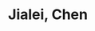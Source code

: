 ---
layout: profile
title: Jialei, Chen
name: Jialei, Chen
role: Ph.D.
image: /assets/img/team/chenjialei.jpg
permalink: /team/chenjialei/
email: stjzn0410@gmail.com
education:

  - degree: Ph.D. Candidate
    institution:  Zhongguancun Academy & College of Computer Science and Technology, Jilin University
  - period: 2025-Present
    advisor: Prof. Yu Chao & Prof. Yuanbo Xu
    major: Computer Science and Technology
  - degree: M.Sc.

    institution: Jilin University
    period: 2021-2024
    major: Computer Science and Technology
  - degree: B.Sc. 
    institution: Jilin University
    period: 2017-2021
    major: Materials Science and Engineering

research_areas:
  - Embodied AI
  - Deep Generative Model
  - Learning from Video

biography: |
  Welcome! I’m Jialei Chen (陈佳磊), a first-year Ph.D. student of Joint Ph.D. Program between Jilin University and Zhongguancun College. 

  My research interests currently focus on World Model-Inspired Task Generalization.

publications:
  - title: "Unlocking the Power of Diffusion Models in Sequential Recommendation: A Simple and Effective Approach"
    authors: "Jialei Chen, Yuanbo Xu and Yiheng Jiang"
    venue: "KDD 2025"
    year: 2025
    abstract: "By questioning the validity of directly applying denoising learning to randomly initialized embeddings, we identify and address the problem of embedding collapse when using diffusion models for sequential recommendation. "
    citation: "Chen, J., Xu, Y., & Jiang, Y. (2025). Unlocking the power of diffusion models in sequential recommendation: A simple and effective approach. In *Proceedings of the 30th ACM SIGKDD Conference on Knowledge Discovery and Data Mining (KDD 2025).* ACM."

social:
  - platform: Google Scholar
    url: https://scholar.google.com.hk/citations?user=X55tOXIAAAAJ&hl=zh-CN
    icon: fas fa-graduation-cap
  - platform: GitHub
    url: https://github.com/Nemo-1024
    icon: fab fa-github
  - platform: LinkedIn
    url: 
    icon: fab fa-linkedin

contact:
  email: chenjl21@mails.jlu.edu.cn
  github: https://github.com/Nemo-1024
  linkedin: 

  google_scholar: https://scholar.google.com.hk/citations?user=X55tOXIAAAAJ&hl=zh-CN
--- 